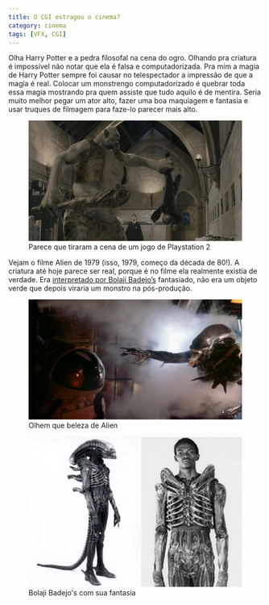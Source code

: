 ```yaml
---
title: O CGI estragou o cinema?
category: cinema
tags: [VFX, CGI]
---
```


Olha Harry Potter e a pedra filosofal na cena do ogro. Olhando pra criatura é impossível não notar que ela é falsa e computadorizada. Pra mim a magia de Harry Potter sempre foi causar no telespectador a impressão de que a magia é real.  Colocar um monstrengo computadorizado é quebrar toda essa magia mostrando pra quem assiste que tudo aquilo é de mentira. Seria muito melhor pegar um ator alto, fazer uma boa maquiagem e fantasia e usar truques de filmagem para faze-lo parecer mais alto. 

<figure>
    <img src="/assets/images/posts/2019/cgi/harry-potter-troll.jpg" alt="Troll de Harry Potter">
    <figcaption>Parece que tiraram a cena de um jogo de Playstation 2</figcaption>
</figure>

Vejam o filme Alien de 1979 (isso, 1979, começo da década de 80!). A criatura até hoje parece ser real, porque é no filme ela realmente existia de verdade. Era [interpretado por Bolaji Badejo’s](https://edition.cnn.com/2016/03/07/africa/bolaji-badejo-alien/index.html) fantasiado, não era um objeto verde que depois viraria um monstro na pós-produção.

<figure>
    <img src="/assets/images/posts/2019/cgi/alien-1979.jpeg" alt="Alien">
    <figcaption>Olhem que beleza de Alien</figcaption>
</figure>

<figure>
    <img src="/assets/images/posts/2019/cgi/alien-costume.jpg" alt="Alien fantasia">
    <figcaption>Bolaji Badejo's com sua fantasia</figcaption>
</figure>

